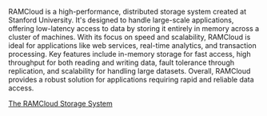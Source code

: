 RAMCloud is a high-performance, distributed storage system created at Stanford University. It's designed to handle large-scale applications, offering low-latency access to data by storing it entirely in memory across a cluster of machines. With its focus on speed and scalability, RAMCloud is ideal for applications like web services, real-time analytics, and transaction processing. Key features include in-memory storage for fast access, high throughput for both reading and writing data, fault tolerance through replication, and scalability for handling large datasets. Overall, RAMCloud provides a robust solution for applications requiring rapid and reliable data access.

[The RAMCloud Storage System](https://dl.acm.org/doi/10.1145/2806887)